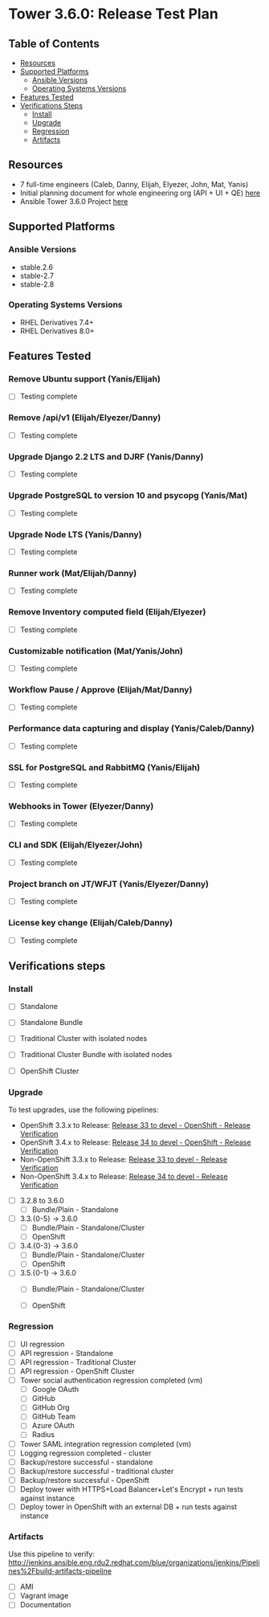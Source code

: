 # Tower 3.6.0: Release Test Plan

## Table of Contents

  * [Resources](#resources)
  * [Supported Platforms](#supported-platforms)
    * [Ansible Versions](#ansible-versions)
    * [Operating Systems Versions](#operating-systems-versions)
  * [Features Tested](#features-tested)
  * [Verifications Steps](#verifications-steps)
    * [Install](#install)
    * [Upgrade](#upgrade)
    * [Regression](#regression)
    * [Artifacts](#arfifacts)

## Resources

* 7 full-time engineers (Caleb, Danny, Elijah, Elyezer, John,  Mat, Yanis)
* Initial planning document for whole engineering org (API + UI + QE) [here](https://docs.google.com/spreadsheets/d/1NNTN-SBM23UQPZAH9HylKhYQBAoyIsDcTlvl_ItDzHs/edit#gid=762158314)
* Ansible Tower 3.6.0 Project [here](https://github.com/orgs/ansible/projects/8)

## Supported Platforms

### Ansible Versions

  * stable.2.6
  * stable-2.7
  * stable-2.8

### Operating Systems Versions

  * RHEL Derivatives 7.4+
  * RHEL Derivatives 8.0+

## Features Tested

### Remove Ubuntu support (Yanis/Elijah)

- [ ] Testing complete

### Remove /api/v1 (Elijah/Elyezer/Danny)

- [ ] Testing complete

### Upgrade Django 2.2 LTS and DJRF (Yanis/Danny)

- [ ] Testing complete

### Upgrade PostgreSQL to version 10 and psycopg (Yanis/Mat)

- [ ] Testing complete

### Upgrade Node LTS (Yanis/Danny)

- [ ] Testing complete

### Runner work (Mat/Elijah/Danny)

- [ ] Testing complete

### Remove Inventory computed field (Elijah/Elyezer)

- [ ] Testing complete

### Customizable notification (Mat/Yanis/John)

- [ ] Testing complete

### Workflow Pause / Approve (Elijah/Mat/Danny)

- [ ] Testing complete

### Performance data capturing and display (Yanis/Caleb/Danny)

- [ ] Testing complete

### SSL for PostgreSQL and RabbitMQ (Yanis/Elijah)

- [ ] Testing complete

### Webhooks in Tower (Elyezer/Danny)

- [ ] Testing complete

### CLI and SDK (Elijah/Elyezer/John)

- [ ] Testing complete

### Project branch on JT/WFJT (Yanis/Elyezer/Danny)

- [ ] Testing complete

### License key change (Elijah/Caleb/Danny)

- [ ] Testing complete


## Verifications steps

### Install

  * [ ] Standalone
  * [ ] Standalone Bundle
  * [ ] Traditional Cluster with isolated nodes
  * [ ] Traditional Cluster Bundle with isolated nodes
  * [ ] OpenShift Cluster


### Upgrade

To test upgrades, use the following pipelines:

  * OpenShift 3.3.x to Release: [Release 33 to devel - OpenShift - Release Verification](http://jenkins.ansible.eng.rdu2.redhat.com/blue/organizations/jenkins/Pipelines%2Fupgrade-release33-openshift-release-verification/)
  * OpenShift 3.4.x to Release: [Release 34 to devel - OpenShift - Release Verification](http://jenkins.ansible.eng.rdu2.redhat.com/blue/organizations/jenkins/Pipelines%2FRelease%2034%20to%20devel%20-%20OpenShift%20-%20Release%20Verification/)
  * Non-OpenShift 3.3.x to Release: [Release 33 to devel - Release Verification](http://jenkins.ansible.eng.rdu2.redhat.com/blue/organizations/jenkins/Pipelines%2Fupgrade-release33-release-verification/)
  * Non-OpenShift 3.4.x to Release: [Release 34 to devel - Release Verification](http://jenkins.ansible.eng.rdu2.redhat.com/blue/organizations/jenkins/Pipelines%2Fupgrade-release34-release-verification/)

  * [ ] 3.2.8 to 3.6.0
    * [ ] Bundle/Plain - Standalone
  * [ ] 3.3.{0-5} -> 3.6.0
    * [ ] Bundle/Plain - Standalone/Cluster
    * [ ] OpenShift
  * [ ] 3.4.{0-3} -> 3.6.0
    * [ ] Bundle/Plain - Standalone/Cluster
    * [ ] OpenShift
  * [ ] 3.5.{0-1} -> 3.6.0
    * [ ] Bundle/Plain - Standalone/Cluster
    * [ ] OpenShift


### Regression

  * [ ] UI regression
  * [ ] API regression - Standalone
  * [ ] API regression - Traditional Cluster
  * [ ] API regression - OpenShift Cluster
  * [ ] Tower social authentication regression completed (vm)
    * [ ] Google OAuth
    * [ ] GitHub
    * [ ] GitHub Org
    * [ ] GitHub Team
    * [ ] Azure OAuth
    * [ ] Radius
  * [ ] Tower SAML integration regression completed (vm)
  * [ ] Logging regression completed - cluster
  * [ ] Backup/restore successful - standalone
  * [ ] Backup/restore successful - traditional cluster
  * [ ] Backup/restore successful - OpenShift
  * [ ] Deploy tower with HTTPS+Load Balancer+Let's Encrypt + run tests against instance
  * [ ] Deploy tower in OpenShift with an external DB + run tests against instance

### Artifacts

Use this pipeline to verify: http://jenkins.ansible.eng.rdu2.redhat.com/blue/organizations/jenkins/Pipelines%2Fbuild-artifacts-pipeline

  * [ ] AMI
  * [ ] Vagrant image
  * [ ] Documentation
